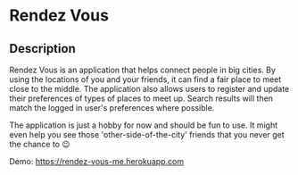 # Rendez Vous

## Description

Rendez Vous is an application that helps connect people in big cities. By using
the locations of you and your friends, it can find a fair place to meet close to
the middle. The application also allows users to register and update their
preferences of types of places to meet up. Search results will then match the
logged in user's preferences where possible.

The application is just a hobby for now and should be fun to use. It might even
help you see those 'other-side-of-the-city' friends that you never get the
chance to :wink:

Demo: https://rendez-vous-me.herokuapp.com

